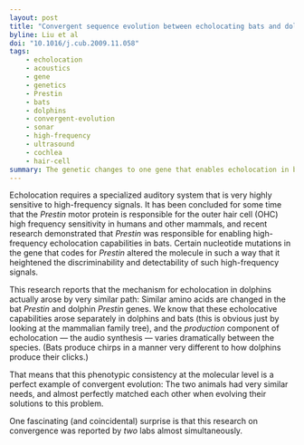 ```yaml
---
layout: post
title: "Convergent sequence evolution between echolocating bats and dolphins"
byline: Liu et al
doi: "10.1016/j.cub.2009.11.058"
tags:
    - echolocation
    - acoustics
    - gene
    - genetics
    - Prestin
    - bats
    - dolphins
    - convergent-evolution
    - sonar
    - high-frequency
    - ultrasound
    - cochlea
    - hair-cell
summary: The genetic changes to one gene that enables echolocation in bats also convergently evolved in dolphins and certain types of toothed whales.
---
```


Echolocation requires a specialized auditory system that is very highly sensitive to high-frequency signals. It has been concluded for some time that the _Prestin_ motor protein is responsible for the outer hair cell (OHC) high frequency sensitivity in humans and other mammals, and recent research demonstrated that _Prestin_ was responsible for enabling high-frequency echolocation capabilities in bats. Certain nucleotide mutations in the gene that codes for _Prestin_ altered the molecule in such a way that it heightened the discriminability and detectability of such high-frequency signals.

This research reports that the mechanism for echolocation in dolphins actually arose by very similar path: Similar amino acids are changed in the bat _Prestin_ and dolphin _Prestin_ genes. We know that these echolocative capabilities arose separately in dolphins and bats (this is obvious just by looking at the mammalian family tree), and the _production_ component of echolocation — the audio synthesis — varies dramatically between the species. (Bats produce chirps in a manner very different to how dolphins produce their clicks.)

That means that this phenotypic consistency at the molecular level is a perfect example of convergent evolution: The two animals had very similar needs, and almost perfectly matched each other when evolving their solutions to this problem.

One fascinating (and coincidental) surprise is that this research on convergence was reported by _two_ labs almost simultaneously.

